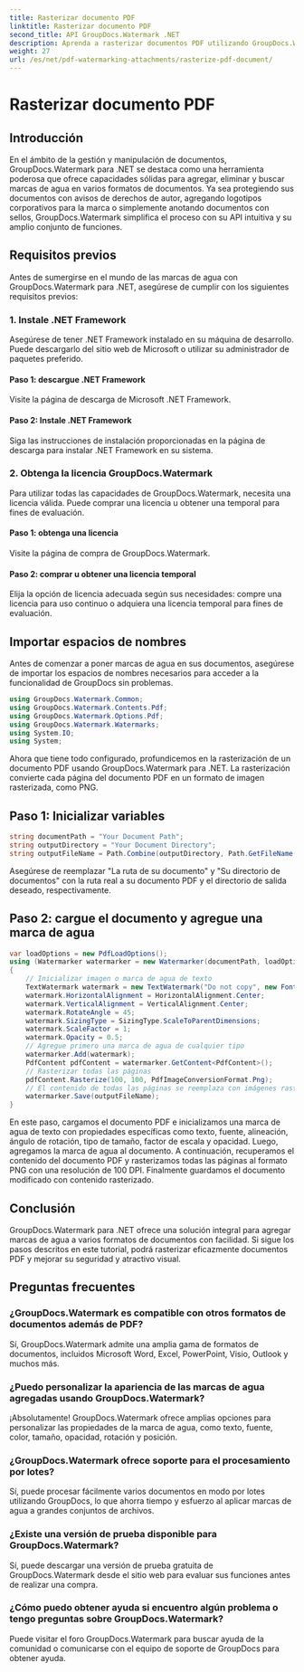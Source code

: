 ```yaml
---
title: Rasterizar documento PDF
linktitle: Rasterizar documento PDF
second_title: API GroupDocs.Watermark .NET
description: Aprenda a rasterizar documentos PDF utilizando GroupDocs.Watermark para .NET. Mejore la seguridad de los documentos y el atractivo visual sin esfuerzo.
weight: 27
url: /es/net/pdf-watermarking-attachments/rasterize-pdf-document/
---
```


# Rasterizar documento PDF

## Introducción
En el ámbito de la gestión y manipulación de documentos, GroupDocs.Watermark para .NET se destaca como una herramienta poderosa que ofrece capacidades sólidas para agregar, eliminar y buscar marcas de agua en varios formatos de documentos. Ya sea protegiendo sus documentos con avisos de derechos de autor, agregando logotipos corporativos para la marca o simplemente anotando documentos con sellos, GroupDocs.Watermark simplifica el proceso con su API intuitiva y su amplio conjunto de funciones.
## Requisitos previos
Antes de sumergirse en el mundo de las marcas de agua con GroupDocs.Watermark para .NET, asegúrese de cumplir con los siguientes requisitos previos:
### 1. Instale .NET Framework
Asegúrese de tener .NET Framework instalado en su máquina de desarrollo. Puede descargarlo del sitio web de Microsoft o utilizar su administrador de paquetes preferido.
#### Paso 1: descargue .NET Framework
Visite la página de descarga de Microsoft .NET Framework.
#### Paso 2: Instale .NET Framework
Siga las instrucciones de instalación proporcionadas en la página de descarga para instalar .NET Framework en su sistema.
### 2. Obtenga la licencia GroupDocs.Watermark
Para utilizar todas las capacidades de GroupDocs.Watermark, necesita una licencia válida. Puede comprar una licencia u obtener una temporal para fines de evaluación.
#### Paso 1: obtenga una licencia
Visite la página de compra de GroupDocs.Watermark.
#### Paso 2: comprar u obtener una licencia temporal
Elija la opción de licencia adecuada según sus necesidades: compre una licencia para uso continuo o adquiera una licencia temporal para fines de evaluación.

## Importar espacios de nombres
Antes de comenzar a poner marcas de agua en sus documentos, asegúrese de importar los espacios de nombres necesarios para acceder a la funcionalidad de GroupDocs sin problemas.
```csharp
using GroupDocs.Watermark.Common;
using GroupDocs.Watermark.Contents.Pdf;
using GroupDocs.Watermark.Options.Pdf;
using GroupDocs.Watermark.Watermarks;
using System.IO;
using System;
```

Ahora que tiene todo configurado, profundicemos en la rasterización de un documento PDF usando GroupDocs.Watermark para .NET. La rasterización convierte cada página del documento PDF en un formato de imagen rasterizada, como PNG.
## Paso 1: Inicializar variables
```csharp
string documentPath = "Your Document Path";
string outputDirectory = "Your Document Directory";
string outputFileName = Path.Combine(outputDirectory, Path.GetFileName(documentPath));
```
Asegúrese de reemplazar "La ruta de su documento" y "Su directorio de documentos" con la ruta real a su documento PDF y el directorio de salida deseado, respectivamente.
## Paso 2: cargue el documento y agregue una marca de agua
```csharp
var loadOptions = new PdfLoadOptions();
using (Watermarker watermarker = new Watermarker(documentPath, loadOptions))
{
    // Inicializar imagen o marca de agua de texto
    TextWatermark watermark = new TextWatermark("Do not copy", new Font("Arial", 8));
    watermark.HorizontalAlignment = HorizontalAlignment.Center;
    watermark.VerticalAlignment = VerticalAlignment.Center;
    watermark.RotateAngle = 45;
    watermark.SizingType = SizingType.ScaleToParentDimensions;
    watermark.ScaleFactor = 1;
    watermark.Opacity = 0.5;
    // Agregue primero una marca de agua de cualquier tipo
    watermarker.Add(watermark);
    PdfContent pdfContent = watermarker.GetContent<PdfContent>();
    // Rasterizar todas las páginas
    pdfContent.Rasterize(100, 100, PdfImageConversionFormat.Png);
    // El contenido de todas las páginas se reemplaza con imágenes rasterizadas.
    watermarker.Save(outputFileName);
}
```
En este paso, cargamos el documento PDF e inicializamos una marca de agua de texto con propiedades específicas como texto, fuente, alineación, ángulo de rotación, tipo de tamaño, factor de escala y opacidad. Luego, agregamos la marca de agua al documento. A continuación, recuperamos el contenido del documento PDF y rasterizamos todas las páginas al formato PNG con una resolución de 100 DPI. Finalmente guardamos el documento modificado con contenido rasterizado.

## Conclusión
GroupDocs.Watermark para .NET ofrece una solución integral para agregar marcas de agua a varios formatos de documentos con facilidad. Si sigue los pasos descritos en este tutorial, podrá rasterizar eficazmente documentos PDF y mejorar su seguridad y atractivo visual.
## Preguntas frecuentes
### ¿GroupDocs.Watermark es compatible con otros formatos de documentos además de PDF?
Sí, GroupDocs.Watermark admite una amplia gama de formatos de documentos, incluidos Microsoft Word, Excel, PowerPoint, Visio, Outlook y muchos más.
### ¿Puedo personalizar la apariencia de las marcas de agua agregadas usando GroupDocs.Watermark?
¡Absolutamente! GroupDocs.Watermark ofrece amplias opciones para personalizar las propiedades de la marca de agua, como texto, fuente, color, tamaño, opacidad, rotación y posición.
### ¿GroupDocs.Watermark ofrece soporte para el procesamiento por lotes?
Sí, puede procesar fácilmente varios documentos en modo por lotes utilizando GroupDocs, lo que ahorra tiempo y esfuerzo al aplicar marcas de agua a grandes conjuntos de archivos.
### ¿Existe una versión de prueba disponible para GroupDocs.Watermark?
Sí, puede descargar una versión de prueba gratuita de GroupDocs.Watermark desde el sitio web para evaluar sus funciones antes de realizar una compra.
### ¿Cómo puedo obtener ayuda si encuentro algún problema o tengo preguntas sobre GroupDocs.Watermark?
Puede visitar el foro GroupDocs.Watermark para buscar ayuda de la comunidad o comunicarse con el equipo de soporte de GroupDocs para obtener ayuda.